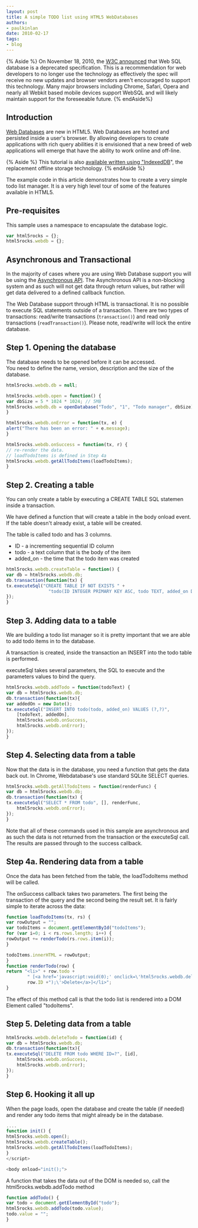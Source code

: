 ```yaml
---
layout: post
title: A simple TODO list using HTML5 WebDatabases
authors:
- paulkinlan
date: 2010-02-17
tags:
- blog
---
```


{% Aside %}
On November 18, 2010, the [W3C announced](http://www.w3.org/TR/webdatabase/) that Web SQL database is a deprecated specification. This is a
recommendation for web developers to no longer use the technology as
effectively the spec will receive no new updates and browser vendors aren't
encouraged to support this technology. Many major browsers including Chrome,
Safari, Opera and nearly all Webkit based mobile devices support WebSQL and
will likely maintain support for the foreseeable future.
{% endAside%}

## Introduction

[Web Databases](http://dev.w3.org/html5/webdatabase) are new
in HTML5. Web Databases are hosted and persisted inside a user's browser.
By allowing developers to create applications with rich query abilities 
it is envisioned that a new breed of web applications will emerge that
have the ability to work online and off-line.

{% Aside %}
This tutorial is also [available written using "IndexedDB](https://www.html5rocks.com/tutorials/indexeddb/todo/)", the replacement offline storage 
technology.
{% endAside %}

The example code in this article demonstrates how to create a very simple
todo list manager.  It is a very high level tour of some of the features
available in HTML5.

## Pre-requisites

This sample uses a namespace to encapsulate the database logic.

```js
var html5rocks = {};
html5rocks.webdb = {};
```

## Asynchronous and Transactional

In the majority of cases where you are using Web Database 
support you will be using the [Asynchronous API](http://dev.w3.org/html5/webdatabase/#asynchronous-database-api).  The Asynchronous API
is a non-blocking system and as such will not get data
through return values, but rather will get data delivered to a defined
callback function.


The Web Database support through HTML is transactional.  It is no possible to execute SQL statements outside of a transaction. 
There are two types of transactions: read/write transactions (`transaction()`) and read
only transactions (`readTransaction()`). Please note, read/write will lock the entire database.

## Step 1. Opening the database

The database needs to be opened before it can be accessed.  
You need to define the name, version, description and the size of the database.

```js
html5rocks.webdb.db = null;

html5rocks.webdb.open = function() {
var dbSize = 5 * 1024 * 1024; // 5MB
html5rocks.webdb.db = openDatabase("Todo", "1", "Todo manager", dbSize);
}

html5rocks.webdb.onError = function(tx, e) {
alert("There has been an error: " + e.message);
}

html5rocks.webdb.onSuccess = function(tx, r) {
// re-render the data.
// loadTodoItems is defined in Step 4a
html5rocks.webdb.getAllTodoItems(loadTodoItems);
}
```

## Step 2. Creating a table

You can only create a table by executing a CREATE TABLE SQL statemen inside a transaction.


We have defined a function that will create a table in the body onload event. If the table doesn't already exist, a table will be created.  

The table is called todo and has 3 columns.

- ID - a incrementing sequential ID column
- todo - a text column that is the body of the item
- added_on - the time that the todo item was created


```js
html5rocks.webdb.createTable = function() {
var db = html5rocks.webdb.db;
db.transaction(function(tx) {
tx.executeSql("CREATE TABLE IF NOT EXISTS " +
                "todo(ID INTEGER PRIMARY KEY ASC, todo TEXT, added_on DATETIME)", []);
});
}
```

## Step 3. Adding data to a table

We are building a todo list manager so it is pretty important that
we are able to add todo items in to the database.

A transaction is created, inside the transaction an INSERT into the todo
table is performed.

executeSql takes several parameters, the SQL to execute and the parameters
values to bind the query.

```js
html5rocks.webdb.addTodo = function(todoText) {
var db = html5rocks.webdb.db;
db.transaction(function(tx){
var addedOn = new Date();
tx.executeSql("INSERT INTO todo(todo, added_on) VALUES (?,?)",
    [todoText, addedOn],
    html5rocks.webdb.onSuccess,
    html5rocks.webdb.onError);
});
}
```

## Step 4. Selecting data from a table

Now that the data is in the database, you need a function that gets 
the data back out.  In Chrome, Webdatabase's use standard SQLite SELECT queries.

```js
html5rocks.webdb.getAllTodoItems = function(renderFunc) {
var db = html5rocks.webdb.db;
db.transaction(function(tx) {
tx.executeSql("SELECT * FROM todo", [], renderFunc,
    html5rocks.webdb.onError);
});
}
```

Note that all of these commands used in this sample
are asynchronous and as such the data is not returned from the transaction
or the executeSql call.  The results are passed through to the success
callback. 

## Step 4a. Rendering data from a table

Once the data has been fetched from the table, the loadTodoItems method
will be called.

The onSuccess callback takes two parameters.  The first being the 
transaction of the query and the second being the result set.  It is 
fairly simple to iterate across the data:

```js
function loadTodoItems(tx, rs) {
var rowOutput = "";
var todoItems = document.getElementById("todoItems");
for (var i=0; i < rs.rows.length; i++) {
rowOutput += renderTodo(rs.rows.item(i));
}

todoItems.innerHTML = rowOutput;
}
function renderTodo(row) {
return "<li>" + row.todo + 
        " [<a href='javascript:void(0);' onclick=\'html5rocks.webdb.deleteTodo(" + 
        row.ID +");\'>Delete</a>]</li>";
}
```

The effect of this method call is that the todo list is rendered into
a DOM Element called "todoItems".

## Step 5. Deleting data from a table

```js
html5rocks.webdb.deleteTodo = function(id) {
var db = html5rocks.webdb.db;
db.transaction(function(tx){
tx.executeSql("DELETE FROM todo WHERE ID=?", [id],
    html5rocks.webdb.onSuccess,
    html5rocks.webdb.onError);
});
}
```

## Step 6. Hooking it all up

When the page loads, open the database and create the table (if needed) and render any todo items that might already be in the database.

```js
....
function init() {
html5rocks.webdb.open();
html5rocks.webdb.createTable();
html5rocks.webdb.getAllTodoItems(loadTodoItems);
}
</script>

<body onload="init();">
```

A function that takes the data out of the DOM is needed so,
call the html5rocks.webdb.addTodo method

```js
function addTodo() {
var todo = document.getElementById("todo");
html5rocks.webdb.addTodo(todo.value);
todo.value = "";
}
```